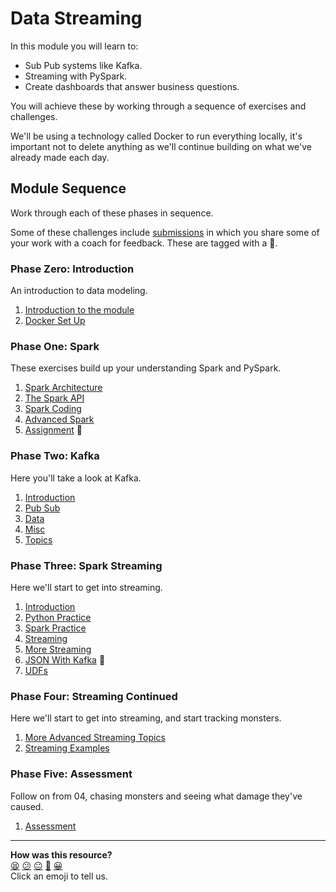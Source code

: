 
# Data Streaming

In this module you will learn to:

* Sub Pub systems like Kafka.
* Streaming with PySpark.
* Create dashboards that answer business questions.

You will achieve these by working through a sequence of exercises and
challenges.

We'll be using a technology called Docker to run everything locally, it's
important not to delete anything as we'll continue building on what we've
already made each day.

## Module Sequence

Work through each of these phases in sequence.

Some of these challenges include [submissions](./01_spark/05_spark_assessment.md) in which you share some of
your work with a coach for feedback. These are tagged with a 📡.

### Phase Zero: Introduction
An introduction to data modeling.

1. [Introduction to the module](./00_introduction/01_introduction.md)
2. [Docker Set Up](./00_introduction/02_docker_set_up.md)

### Phase One: Spark

These exercises build up your understanding Spark and PySpark.

1. [Spark Architecture](01_spark/01_architecture.md)
2. [The Spark API](01_spark/02_spark_api.md)
3. [Spark Coding](01_spark/03_spark_coding.md)
4. [Advanced Spark](01_spark/04_advanced.md)
5. [Assignment](01_spark/05_spark_assessment.md) 📡

### Phase Two: Kafka

Here you'll take a look at Kafka.

1. [Introduction](02_kafka/01_intro.md)
2. [Pub Sub](02_kafka/02_pub_sub.md)
3. [Data](02_kafka/03_data.md)
4. [Misc](02_kafka/04_odds_and_ends.md)
5. [Topics](02_kafka/05_topics.md)

### Phase Three: Spark Streaming

Here we'll start to get into streaming.

1. [Introduction](03_spark_streaming/00_intro.md)
2. [Python Practice](03_spark_streaming/01_python_practice.md)
3. [Spark Practice](03_spark_streaming/02_spark_practice.md)
4. [Streaming](03_spark_streaming/03_start_streaming.md)
5. [More Streaming](03_spark_streaming/04_more_streaming.md)
6. [JSON With Kafka](03_spark_streaming/05_json_input_output.md) 📡
7. [UDFs](03_spark_streaming/06_udf.md)

### Phase Four: Streaming Continued

Here we'll start to get into streaming, and start tracking monsters.

1. [More Advanced Streaming Topics](04_streaming_continued/01_streaming_detailed.md)
2. [Streaming Examples](04_streaming_continued/02_streaming_examples.md)


### Phase Five: Assessment

Follow on from 04, chasing monsters and seeing what damage they've caused.

1. [Assessment](05_assessment/01_assessment.md)






<!-- BEGIN GENERATED SECTION DO NOT EDIT -->

---

**How was this resource?**  
[😫](https://airtable.com/shrUJ3t7KLMqVRFKR?prefill_Repository=makersacademy%2Fdata_streaming&prefill_File=README.md&prefill_Sentiment=😫) [😕](https://airtable.com/shrUJ3t7KLMqVRFKR?prefill_Repository=makersacademy%2Fdata_streaming&prefill_File=README.md&prefill_Sentiment=😕) [😐](https://airtable.com/shrUJ3t7KLMqVRFKR?prefill_Repository=makersacademy%2Fdata_streaming&prefill_File=README.md&prefill_Sentiment=😐) [🙂](https://airtable.com/shrUJ3t7KLMqVRFKR?prefill_Repository=makersacademy%2Fdata_streaming&prefill_File=README.md&prefill_Sentiment=🙂) [😀](https://airtable.com/shrUJ3t7KLMqVRFKR?prefill_Repository=makersacademy%2Fdata_streaming&prefill_File=README.md&prefill_Sentiment=😀)  
Click an emoji to tell us.

<!-- END GENERATED SECTION DO NOT EDIT -->
